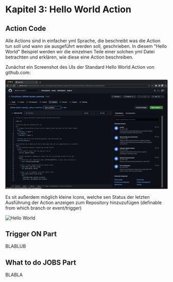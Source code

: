 # Kapitel 3: Hello World Action

## Action Code

Alle Actions sind in einfacher yml Sprache, die beschreibt was die Action tun soll und wann sie ausgeführt werden soll,  geschrieben. In diesem "Hello World" Beispiel werden wir die einzelnen Teile einer solchen yml Datei betrachten und erklären, wie diese eine Action beschreiben.

Zunächst ein Screenshot des UIs der Standard Hello World Action von github.com:

![Hello World YML](../Kapitel%203:%20Hello%20World%20Action/Hello_World_yml_start.png?raw=true "Hello World YML")

Es sit außerdem möglich kleine Icons, welche sen Status der letzten Ausführung der Action anzeigen zum Repository hinzuzufügen (definable from which branch or event/trigger)

![Hello World](https://github.com/CloudNinjas/Github-Action-Learning-de/actions/workflows/hellow_world.yml/badge.svg)

## Trigger ON Part

BLABLUB

## What to do JOBS Part

BLABLA

